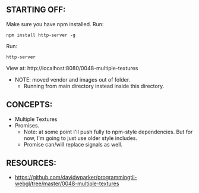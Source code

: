 ## STARTING OFF:

Make sure you have npm installed.
Run:
```
npm install http-server -g
```

Run:
```
http-server
```

View at: http://localhost:8080/0048-multiple-textures

* NOTE: moved vendor and images out of folder.
  * Running from main directory instead inside this directory.

## CONCEPTS:

* Multiple Textures
* Promises.
  * Note: at some point I'll push fully to npm-style dependencies. But for now,
    I'm going to just use older style includes.
  * Promise can/will replace signals as well.

## RESOURCES:

* https://github.com/davidwparker/programmingtil-webgl/tree/master/0048-multiple-textures
